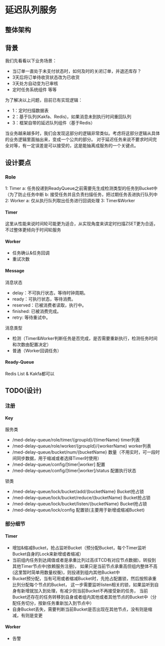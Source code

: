 # 延迟队列服务
## 整体架构

## 背景

我们先看看以下业务场景：
* 当订单一直处于未支付状态时，如何及时的关闭订单，并退还库存？
* 3天后将订单待收货状态改为已收货
* 3天处方自动变为已审核
* 定时任务系统组件 等等

为了解决以上问题，目前已有实现逻辑：
* 1：定时扫描数据表
* 2：基于队列(Kakfa、Redis)，如果消息未到执行时间重回队列
* 3：框架自带的延迟队列组件（基于Redis）

当业务越来越多时，我们会发现这部分的逻辑非常类似。考虑将这部分逻辑从具体的业务逻辑里面抽出来，变成一个公共的部分。
对于延迟任务来说不要求时间完全对等，有一定误差是可以接受的，这是能抽离成服务的一个关键点。

## 设计要点
### Role
1: Timer 
	a: 任务投递到ReadyQueue之前需要先生成检测类型的任务到Bucket中（为了防止任务中断
	b: 接受任务并且负责扫描任务，把过期任务丢进执行队列中
2: Worker
	a: 仅从执行队列取出任务进行回调处理
3: Timer&Worker

#### Timer

这里从性能来说时间轮可能更为适合，从实现角度来讲定时扫描ZSET更为合适，不过整体更倾向于时间轮服务

#### Worker
* 任务确认&任务回调
* 重试次数

#### Message
消息状态
* delay：不可执行状态，等待时钟周期。
* ready：可执行状态，等待消费。
* reserved：已被消费者读取，执行中。
* finished: 已被消费完成。
* retry: 等待重试中。

消息类型
* 检测（Timer&Worker判断任务是否完成，是否需要重新执行，检测任务时间和次数由配置决定）
* 普通（Worker回调任务）

#### Ready-Queue
Redis List & Kakfa都可以

## TODO(设计)
### 注册
#### Key
服务类
* /med-delay-queue/role/timer/{groupId}/{timerName}  timer列表
* /med-delay-queue/role/worker/{groupId}/{workerName}  worker列表
* /med-delay-queue/bucket/num/{bucketName} 数量（不用实时，可一段时间同步数据，用于缩减或者选择Timer时使用）
* /med-delay-queue/config/[timer|worker] 配置
* /med-delay-queue/config/[timer|worker]/status 配置执行状态

锁类
* /med-delay-queue/lock/bucket/add/{bucketName} Bucket抢占锁
* /med-delay-queue/lock/bucket/reduce/{bucketName} Bucket抢占锁
* /med-delay-queue/lock/bucket/listen/{bucketName} Bucket抢占锁
* /med-delay-queue/lock/config 配置锁(主要用于新增或缩减Bucket)

### 部分细节
#### Timer
* 增加&缩减Bucket，抢占监听Bucket（预分配Bucket，每个Timer监听Bucket自身的Lock来新增或者缩减）
* 当前组内任务到达阈值或者是承重比列过高(ETCD有对应节点数据)，转投到其他Timer节点中(依赖服务注册)，
  如果只是当前节点承重高但组内整体不高(这里暂时简单用数量权衡)，则投递到组内其他Bucket中
* Bucket预分配，当有可用或者缩减Bucket时，先抢占配置锁，然后按照承重比列分配每个节点的Bucket，
  这一步需要监听listen相关的锁，如果监听到自身有新增就加入到处理，有减少则当前Bucket不再接受新的任务，
  当前Bucket还存在的任务转移到自身或者组内其他或者其他节点的Bucket中（分配任务切分，按新任务重新加入到节点中）
* 自身Bucket丢失，需要判断当前Bucket是否出现在其他节点，没有则是缩减，有则是变更

#### Worker
* 告警

